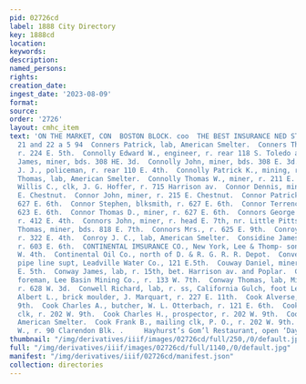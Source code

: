 ```yaml
---
pid: 02726cd
label: 1888 City Directory
key: 1888cd
location: 
keywords: 
description: 
named_persons: 
rights: 
creation_date: 
ingest_date: '2023-08-09'
format: 
source: 
order: '2726'
layout: cmhc_item
text: 'ON THE MARKET, CON  BOSTON BLOCK. coo  THE BEST INSURANCE NED STEEL ROOMS,
  21 and 22 a 5 94  Conners Patrick, lab, American Smelter.  Conners Thomas, blksmith,
  r. 224 E. 5th.  Connolly Edward W., engineer, r. rear 118 S. Toledo av.  Connolly
  James, miner, bds. 308 HE. 3d.  Connolly John, miner, bds. 308 E. 3d.  Connolly
  J. J., policeman, r. rear 110 E. 4th.  Connolly Patrick K., mining, r. 226 E. 4th.  Connolly
  Thomas, lab, American Smelter.  Connolly Thomas W., miner, r. 211 E. 5th.  Connelly
  Willis C., clk, J. G. Hoffer, r. 715 Harrison av.  Connor Dennis, miner, r. 215
  E. Chestnut.  Connor John, miner, r. 215 E. Chestnut.  Connor Patrick, miner, r.
  627 E. 6th.  Connor Stephen, blksmith, r. 627 E. 6th.  Connor Terrence, miner, r.
  623 E. 6th.  Connor Thomas D., miner, r. 627 E. 6th.  Connors George W., miner,
  r. 412 E. 4th.  Connors John, miner, r. head E. 7th, nr. Little Pittsburg Mine.  Connors
  Thomas, miner, bds. 818 E. 7th.  Connors Mrs., r. 625 E. 9th.  Conroy Kate Mrs.,
  r. 322 E. 4th.  Conroy J. C., lab, American Smelter.  Considine James P., pumpman,
  r. 603 E. 6th.  CONTINENTAL IMSURANCE CO., New York, Lee & Thomp- son, agts, 104
  W. 4th.  Continental Oil Co., north of D. & R. G. R. R. Depot.  Converse Charles,
  pipe line supt, Leadville Water Co., 121 E.5th.  Couway Daniel, miner, bds. 320
  E. 5th.  Conway James, lab, r. 15th, bet. Harrison av. and Poplar.  Conway Michael,
  foreman, Lee Basin Mining Co., r. 133 W. 7th.  Conway Thomas, lab, Midland Ry.,
  r. 628 W. 3d.  Conwell Richard, lab, r. ss, California Gulch, foot Leiter av.  Cook
  Albert L., brick moulder, J. Marquart, r. 227 E. 11th.  Cook Alverse, r. 202 W.
  9th.  Cook Charles A., butcher, W. L. Otterbach, r. 121 E. 6th.  Cook Charles H.,
  clk, r. 202 W. 9th.  Cook Charles H., prospector, r. 202 W. 9th.  Cook Edward, lab,
  American Smelter.  Cook Frank B., mailing clk, P. O., r. 202 W. 9th.  Cook George
  W., r. 90 Clarendon Blk. .     Hayhurst’s Gom’l Restaurant, open ‘Day ona Night.    '
thumbnail: "/img/derivatives/iiif/images/02726cd/full/250,/0/default.jpg"
full: "/img/derivatives/iiif/images/02726cd/full/1140,/0/default.jpg"
manifest: "/img/derivatives/iiif/02726cd/manifest.json"
collection: directories
---
```

